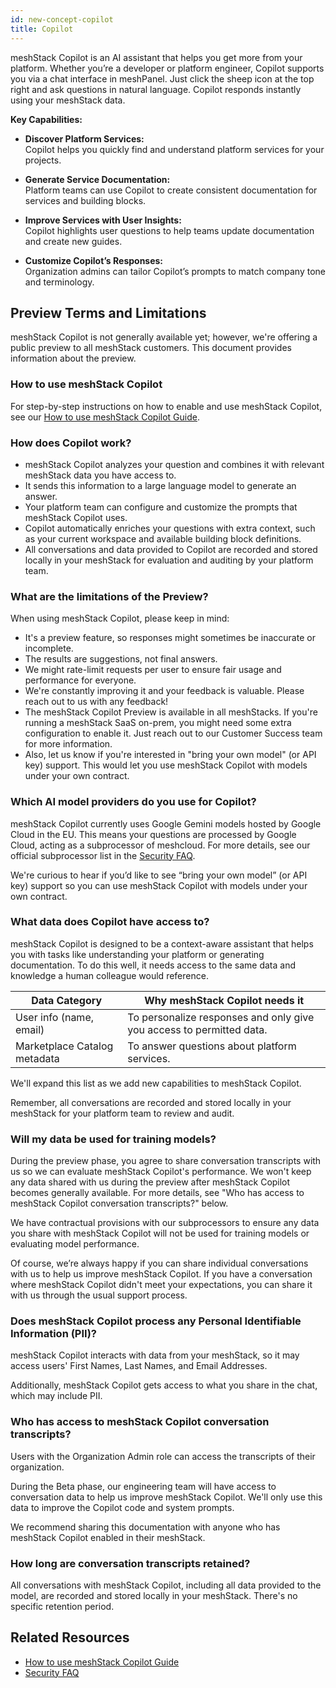 ```yaml
---
id: new-concept-copilot
title: Copilot
---
```


meshStack Copilot is an AI assistant that helps you get more from your platform. Whether you’re a developer or platform engineer, Copilot supports you via a chat interface in meshPanel. Just click the sheep icon at the top right and ask questions in natural language. Copilot responds instantly using your meshStack data.

**Key Capabilities:**

- **Discover Platform Services:**  
    Copilot helps you quickly find and understand platform services for your projects.

- **Generate Service Documentation:**  
    Platform teams can use Copilot to create consistent documentation for services and building blocks.

- **Improve Services with User Insights:**  
    Copilot highlights user questions to help teams update documentation and create new guides.

- **Customize Copilot’s Responses:**  
    Organization admins can tailor Copilot’s prompts to match company tone and terminology.

## Preview Terms and Limitations

meshStack Copilot is not generally available yet; however, we're offering a public preview to all meshStack customers. This document provides information about the preview.

### How to use meshStack Copilot

For step-by-step instructions on how to enable and use meshStack Copilot, see our [How to use meshStack Copilot Guide](new-guide-how-to-copilot.md).

### How does Copilot work?

- meshStack Copilot analyzes your question and combines it with relevant meshStack data you have access to.
- It sends this information to a large language model to generate an answer.
- Your platform team can configure and customize the prompts that meshStack Copilot uses.
- Copilot automatically enriches your questions with extra context, such as your current workspace and available building block definitions.
- All conversations and data provided to Copilot are recorded and stored locally in your meshStack for evaluation and auditing by your platform team.

### What are the limitations of the Preview?

When using meshStack Copilot, please keep in mind:

- It's a preview feature, so responses might sometimes be inaccurate or incomplete.
- The results are suggestions, not final answers.
- We might rate-limit requests per user to ensure fair usage and performance for everyone.
- We're constantly improving it and your feedback is valuable. Please reach out to us with any feedback!
- The meshStack Copilot Preview is available in all meshStacks. If you're running a meshStack SaaS on-prem, you might need some extra configuration to enable it. Just reach out to our Customer Success team for more information.
- Also, let us know if you're interested in "bring your own model" (or API key) support. This would let you use meshStack Copilot with models under your own contract.

### Which AI model providers do you use for Copilot?

meshStack Copilot currently uses Google Gemini models hosted by Google Cloud in the EU. This means your questions are processed by Google Cloud, acting as a subprocessor of meshcloud. For more details, see our official subprocessor list in the [Security FAQ](security-faq.md).

We're curious to hear if you’d like to see “bring your own model” (or API key) support so you can use meshStack Copilot with models under your own contract.

### What data does Copilot have access to?

meshStack Copilot is designed to be a context-aware assistant that helps you with tasks like understanding your platform or generating documentation. To do this well, it needs access to the same data and knowledge a human colleague would reference.

| Data Category                | Why meshStack Copilot needs it                       |
|------------------------------|-----------------------------------------------------|
| User info (name, email)      | To personalize responses and only give you access to permitted data. |
| Marketplace Catalog metadata | To answer questions about platform services.        |

We'll expand this list as we add new capabilities to meshStack Copilot.

Remember, all conversations are recorded and stored locally in your meshStack for your platform team to review and audit.

### Will my data be used for training models?

During the preview phase, you agree to share conversation transcripts with us so we can evaluate meshStack Copilot's performance. We won't keep any data shared with us during the preview after meshStack Copilot becomes generally available. For more details, see "Who has access to meshStack Copilot conversation transcripts?" below.

We have contractual provisions with our subprocessors to ensure any data you share with meshStack Copilot will not be used for training models or evaluating model performance.

Of course, we’re always happy if you can share individual conversations with us to help us improve meshStack Copilot. If you have a conversation where meshStack Copilot didn't meet your expectations, you can share it with us through the usual support process.

### Does meshStack Copilot process any Personal Identifiable Information (PII)?

meshStack Copilot interacts with data from your meshStack, so it may access users' First Names, Last Names, and Email Addresses.

Additionally, meshStack Copilot gets access to what you share in the chat, which may include PII.

### Who has access to meshStack Copilot conversation transcripts?

Users with the Organization Admin role can access the transcripts of their organization.

During the Beta phase, our engineering team will have access to conversation data to help us improve meshStack Copilot. We'll only use this data to improve the Copilot code and system prompts.

We recommend sharing this documentation with anyone who has meshStack Copilot enabled in their meshStack.

### How long are conversation transcripts retained?

All conversations with meshStack Copilot, including all data provided to the model, are recorded and stored locally in your meshStack. There's no specific retention period.

## Related Resources

- [How to use meshStack Copilot Guide](new-guide-how-to-copilot.md)
- [Security FAQ](security-faq.md)
